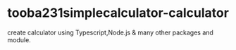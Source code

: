# tooba231simplecalculator-calculator
create calculator using Typescript,Node.js &amp; many other packages and module.
